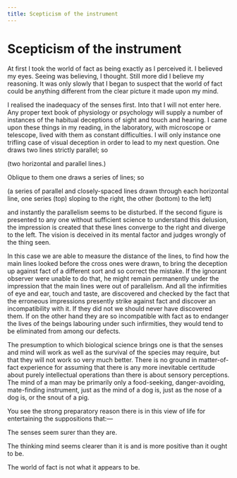 ```yaml
---
title: Scepticism of the instrument
---
```

# Scepticism of the instrument

At first I took the world of fact as being exactly as I perceived it. I
believed my eyes. Seeing was believing, I thought. Still more did I
believe my reasoning. It was only slowly that I began to suspect that
the world of fact could be anything different from the clear picture it
made upon my mind.

I realised the inadequacy of the senses first. Into that I will not
enter here. Any proper text book of physiology or psychology will supply
a number of instances of the habitual deceptions of sight and touch and
hearing. I came upon these things in my reading, in the laboratory, with
microscope or telescope, lived with them as constant difficulties. I
will only instance one trifling case of visual deception in order to
lead to my next question. One draws two lines strictly parallel; so

(two horizontal and parallel lines.)

Oblique to them one draws a series of lines; so

(a series of parallel and closely-spaced lines drawn through each
horizontal line, one series (top) sloping to the right, the other
(bottom) to the left)

and instantly the parallelism seems to be disturbed. If the second
figure is presented to any one without sufficient science to understand
this delusion, the impression is created that these lines converge to
the right and diverge to the left. The vision is deceived in its mental
factor and judges wrongly of the thing seen.

In this case we are able to measure the distance of the lines, to find
how the main lines looked before the cross ones were drawn, to bring the
deception up against fact of a different sort and so correct the
mistake. If the ignorant observer were unable to do that, he might
remain permanently under the impression that the main lines were out of
parallelism. And all the infirmities of eye and ear, touch and taste,
are discovered and checked by the fact that the erroneous impressions
presently strike against fact and discover an incompatibility with it.
If they did not we should never have discovered them. If on the other
hand they are so incompatible with fact as to endanger the lives of the
beings labouring under such infirmities, they would tend to be
eliminated from among our defects.

The presumption to which biological science brings one is that the
senses and mind will work as well as the survival of the species may
require, but that they will not work so very much better. There is no
ground in matter-of-fact experience for assuming that there is any more
inevitable certitude about purely intellectual operations than there is
about sensory perceptions. The mind of a man may be primarily only a
food-seeking, danger-avoiding, mate-finding instrument, just as the mind
of a dog is, just as the nose of a dog is, or the snout of a pig.

You see the strong preparatory reason there is in this view of life for
entertaining the suppositions that:—

The senses seem surer than they are.

The thinking mind seems clearer than it is and is more positive than it
ought to be.

The world of fact is not what it appears to be.
